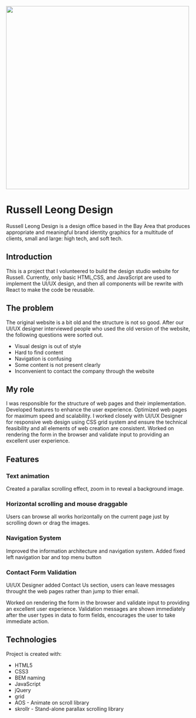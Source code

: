 <img src="https://github.com/elaineyang7/elaineyang7.github.io/blob/master/russell-web-intro/russell_ui.png" width="500">

# Russell Leong Design
Russell Leong Design is a design office based in the Bay Area that produces appropriate and meaningful brand identity graphics for a multitude of clients, small and large: high tech, and soft tech.

## Introduction
This is a project that I volunteered to build the design studio website for Russell. Currently, only basic HTML,CSS, and JavaScript are used to implement the UI/UX design, and then all components will be rewrite with React to make the code be reusable.

## The problem
The original website is a bit old and the structure is not so good. After our UI/UX designer interviewed people who used the old version of the website, the following questions were sorted out.

- Visual design is out of style
- Hard to find content
- Navigation is confusing
- Some content is not present clearly
- Inconvenient to contact the company through the website

## My role
I was responsible for the structure of web pages and their implementation. Developed features to enhance the user experience. Optimized web pages for maximum speed and scalability. I worked closely with UI/UX Designer for responsive web design using CSS grid system and ensure the technical feasibility and all elements of web creation are consistent. Worked on rendering the form in the browser and validate input to providing an excellent user experience.

## Features
### Text animation
Created a parallax scrolling effect, zoom in to reveal a background image.
### Horizontal scrolling and mouse draggable
Users can browse all works horizontally on the current page just by scrolling down or drag the images.
### Navigation System
Improved the information architecture and navigation system. Added fixed left navigation bar and top menu button
### Contact Form Validation
UI/UX Designer added Contact Us section, users can leave messages throught the web pages rather than jump to thier email.

Worked on rendering the form in the browser and validate input to providing an excellent user experience. Validation messages are shown immediately after the user types in data to form fields, encourages the user to take immediate action.

## Technologies
Project is created with:
* HTML5
* CSS3
* BEM naming
* JavaScript
* jQuery
* grid 
* AOS - Animate on scroll library
* skrollr - Stand-alone parallax scrolling library


